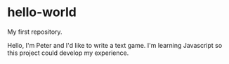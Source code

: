 # hello-world
My first repository.

Hello, I'm Peter and I'd like to write a text game. I'm learning Javascript so this project could develop my experience.
